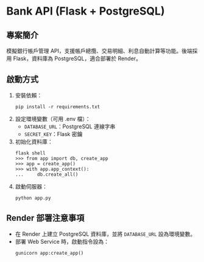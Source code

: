 # Bank API (Flask + PostgreSQL)

## 專案簡介
模擬銀行帳戶管理 API，支援帳戶總攬、交易明細、利息自動計算等功能。後端採用 Flask，資料庫為 PostgreSQL，適合部署於 Render。

## 啟動方式
1. 安裝依賴：
   ```
   pip install -r requirements.txt
   ```
2. 設定環境變數（可用 .env 檔）：
   - `DATABASE_URL`：PostgreSQL 連線字串
   - `SECRET_KEY`：Flask 密鑰
3. 初始化資料庫：
   ```
   flask shell
   >>> from app import db, create_app
   >>> app = create_app()
   >>> with app.app_context():
   ...     db.create_all()
   ```
4. 啟動伺服器：
   ```
   python app.py
   ```

## Render 部署注意事項
- 在 Render 上建立 PostgreSQL 資料庫，並將 `DATABASE_URL` 設為環境變數。
- 部署 Web Service 時，啟動指令設為：
  ```
  gunicorn app:create_app()
  ``` 